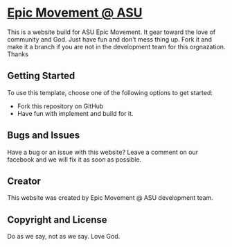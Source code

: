 # [Epic Movement @ ASU](http://epicatasu.com/)

This is a website build for ASU Epic Movement. It gear toward the love of community and God. Just have fun and don't mess thing up. Fork it and make it a branch if you are not in the development team for this orgnazation. Thanks

## Getting Started

To use this template, choose one of the following options to get started:
* Fork this repository on GitHub
* Have fun with implement and build for it.

## Bugs and Issues

Have a bug or an issue with this website? Leave a comment on our facebook and we will fix it as soon as possible.

## Creator

This website was created by Epic Movement @ ASU development team.

## Copyright and License

Do as we say, not as we say.
Love God.
